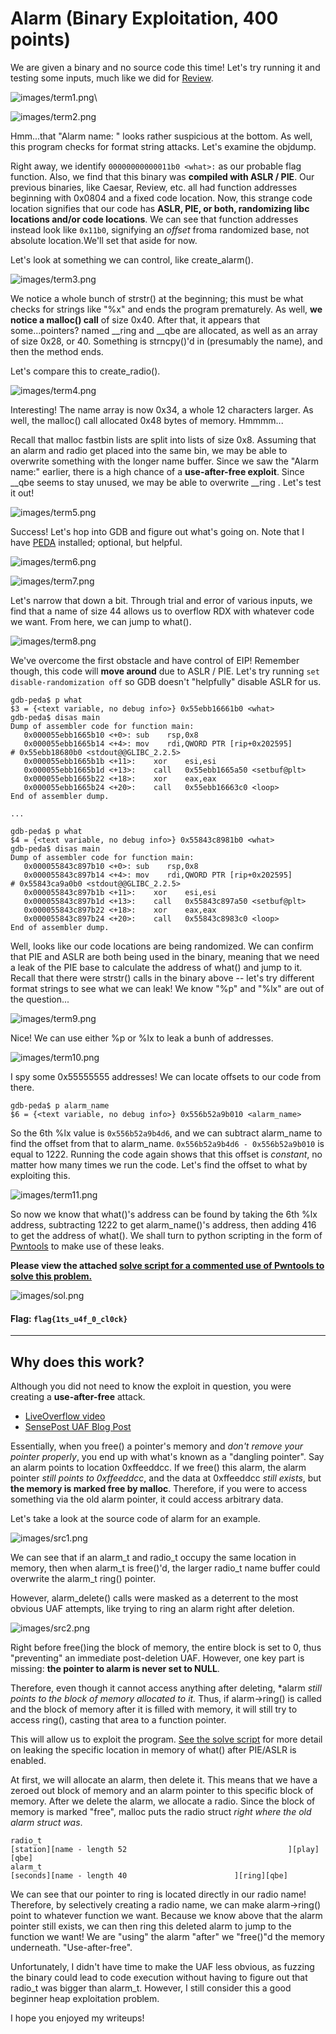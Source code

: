 # Alarm (Binary Exploitation, 400 points)

We are given a binary and no source code this time! Let's try running it and testing some inputs, much like we did for [Review](../review-100/README.md).

![images/term1.png](images/term1.png)\

![images/term2.png](images/term2.png)

Hmm...that "Alarm name: " looks rather suspicious at the bottom. As well, this program checks for format string attacks. Let's examine the objdump.

Right away, we identify `00000000000011b0 <what>:` as our probable flag function. Also, we find that this binary was **compiled with ASLR / PIE**. Our previous binaries, like Caesar, Review, etc. all had function addresses beginning with 0x0804 and a fixed code location. Now, this strange code location signifies that our code has **ASLR, PIE, or both, randomizing libc locations and/or code locations**. We can see that function addresses instead look like `0x11b0`, signifying an *offset* froma randomized base, not absolute location.We'll set that aside for now. 

Let's look at something we can control, like create_alarm().

![images/term3.png](images/term3.png)

We notice a whole bunch of strstr() at the beginning; this must be what checks for strings like "%x" and ends the program prematurely. As well, **we notice a malloc() call** of size 0x40. After that, it appears that some...pointers? named \_\_ring and \_\_qbe are allocated, as well as an array of size 0x28, or 40. Something is strncpy()'d in (presumably the name), and then the method ends.

Let's compare this to create_radio().

![images/term4.png](images/term4.png)

Interesting! The name array is now 0x34, a whole 12 characters larger. As well, the malloc() call allocated 0x48 bytes of memory. Hmmmm...

Recall that malloc fastbin lists are split into lists of size 0x8. Assuming that an alarm and radio get placed into the same bin, we may be able to overwrite something with the longer name buffer. Since we saw the "Alarm name:" earlier, there is a high chance of a **use-after-free exploit**. Since \_\_qbe seems to stay unused, we may be able to overwrite \_\_ring . Let's test it out!

![images/term5.png](images/term5.png)

Success! Let's hop into GDB and figure out what's going on. Note that I have [PEDA](https://github.com/longld/peda) installed; optional, but helpful.

![images/term6.png](images/term6.png)

![images/term7.png](images/term7.png)

Let's narrow that down a bit. Through trial and error of various inputs, we find that a name of size 44 allows us to overflow RDX with whatever code we want. From here, we can jump to what().

![images/term8.png](images/term8.png)

We've overcome the first obstacle and have control of EIP! Remember though, this code will **move around** due to ASLR / PIE. Let's try running `set disable-randomization off` so GDB doesn't "helpfully" disable ASLR for us.

```
gdb-peda$ p what
$3 = {<text variable, no debug info>} 0x55ebb16661b0 <what>
gdb-peda$ disas main
Dump of assembler code for function main:
   0x000055ebb1665b10 <+0>:	sub    rsp,0x8
   0x000055ebb1665b14 <+4>:	mov    rdi,QWORD PTR [rip+0x202595]        # 0x55ebb18680b0 <stdout@@GLIBC_2.2.5>
   0x000055ebb1665b1b <+11>:	xor    esi,esi
   0x000055ebb1665b1d <+13>:	call   0x55ebb1665a50 <setbuf@plt>
   0x000055ebb1665b22 <+18>:	xor    eax,eax
   0x000055ebb1665b24 <+20>:	call   0x55ebb16663c0 <loop>
End of assembler dump.

...

gdb-peda$ p what
$4 = {<text variable, no debug info>} 0x55843c8981b0 <what>
gdb-peda$ disas main
Dump of assembler code for function main:
   0x000055843c897b10 <+0>:	sub    rsp,0x8
   0x000055843c897b14 <+4>:	mov    rdi,QWORD PTR [rip+0x202595]        # 0x55843ca9a0b0 <stdout@@GLIBC_2.2.5>
   0x000055843c897b1b <+11>:	xor    esi,esi
   0x000055843c897b1d <+13>:	call   0x55843c897a50 <setbuf@plt>
   0x000055843c897b22 <+18>:	xor    eax,eax
   0x000055843c897b24 <+20>:	call   0x55843c8983c0 <loop>
End of assembler dump.
```

Well, looks like our code locations are being randomized. We can confirm that PIE and ASLR are both being used in the binary, meaning that we need a leak of the PIE base to calculate the address of what() and jump to it. Recall that there were strstr() calls in the binary above -- let's try different format strings to see what we can leak! We know "%p" and "%lx" are out of the question...

![images/term9.png](images/term9.png)

Nice! We can use either %<number>p or %lx to leak a bunh of addresses.

![images/term10.png](images/term10.png)

I spy some 0x55555555 addresses! We can locate offsets to our code from there. 

```
gdb-peda$ p alarm_name
$6 = {<text variable, no debug info>} 0x556b52a9b010 <alarm_name>
```

So the 6th %lx value is `0x556b52a9b4d6`, and we can subtract alarm_name to find the offset from that to alarm_name. `0x556b52a9b4d6 - 0x556b52a9b010` is equal to 1222. Running the code again shows that this offset is *constant*, no matter how many times we run the code. Let's find the offset to what by exploiting this.

![images/term11.png](images/term11.png)

So now we know that what()'s address can be found by taking the 6th %lx address, subtracting 1222 to get alarm_name()'s address, then adding 416 to get the address of what(). We shall turn to python scripting in the form of [Pwntools](https://github.com/Gallopsled/pwntools) to make use of these leaks.

**Please view the attached [solve script for a commented use of Pwntools to solve this problem.](./solve.py)**

![images/sol.png](images/sol.png)

#### Flag: `flag{1ts_u4f_0_cl0ck}`

-----

## Why does this work?

Although you did not need to know the exploit in question, you were creating a **use-after-free** attack. 

* [LiveOverflow video](https://www.youtube.com/watch?v=ZHghwsTRyzQ)
* [SensePost UAF Blog Post](https://sensepost.com/blog/2017/linux-heap-exploitation-intro-series-used-and-abused-use-after-free/)

Essentially, when you free() a pointer's memory and *don't remove your pointer properly*, you end up with what's known as a "dangling pointer". Say an alarm points to location 0xffeeddcc. If we free() this alarm, the alarm pointer *still points to 0xffeeddcc*, and the data at 0xffeeddcc *still exists*, but **the memory is marked free by malloc**. Therefore, if you were to access something via the old alarm pointer, it could access arbitrary data. 

Let's take a look at the source code of alarm for an example.

![images/src1.png](images/src1.png)

We can see that if an alarm_t and radio_t occupy the same location in memory, then when alarm_t is free()'d, the larger radio_t name buffer could overwrite the alarm_t ring() pointer.

However, alarm_delete() calls were masked as a deterrent to the most obvious UAF attempts, like trying to ring an alarm right after deletion.

![images/src2.png](images/src2.png)

Right before free()ing the block of memory, the entire block is set to 0, thus "preventing" an immediate post-deletion UAF. However, one key part is missing: **the pointer to alarm is never set to NULL**.

Therefore, even though it cannot access anything after deleting, \*alarm *still points to the block of memory allocated to it.* Thus, if alarm->ring() is called and the block of memory after it is filled with memory, it will still try to access ring(), casting that area to a function pointer.

This will allow us to exploit the program. [See the solve script](./solve.py) for more detail on leaking the specific location in memory of what() after PIE/ASLR is enabled.

At first, we will allocate an alarm, then delete it. This means that we have a zeroed out block of memory and an alarm pointer to this specific block of memory. After we delete the alarm, we allocate a radio. Since the block of memory is marked "free", malloc puts the radio struct *right where the old alarm struct was*.

```
radio_t
[station][name - length 52                                    ][play][qbe]
alarm_t
[seconds][name - length 40                        ][ring][qbe]
```

We can see that our pointer to ring is located directly in our radio name! Therefore, by selectively creating a radio name, we can make alarm->ring() point to whatever function we want. Because we know above that the alarm pointer still exists, we can then ring this deleted alarm to jump to the function we want! We are "using" the alarm "after" we "free()"d the memory underneath. "Use-after-free".

Unfortunately, I didn't have time to make the UAF less obvious, as fuzzing the binary could lead to code execution without having to figure out that radio_t was bigger than alarm_t. However, I still consider this a good beginner heap exploitation problem.

I hope you enjoyed my writeups!